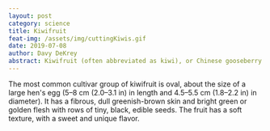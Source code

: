 ```yaml
---
layout: post
category: science
title: Kiwifruit
feat-img: /assets/img/cuttingKiwis.gif
date: 2019-07-08
author: Davy DeKrey
abstract: Kiwifruit (often abbreviated as kiwi), or Chinese gooseberry is the edible berry of several species of woody vines in the genus Actinidia.
---
```



The most common cultivar group of kiwifruit is oval, about the size of a large
hen's egg (5–8 cm (2.0–3.1 in) in length and 4.5–5.5 cm (1.8–2.2 in) in
diameter). It has a fibrous, dull greenish-brown skin and bright green or
golden flesh with rows of tiny, black, edible seeds. The fruit has a soft
texture, with a sweet and unique flavor.
